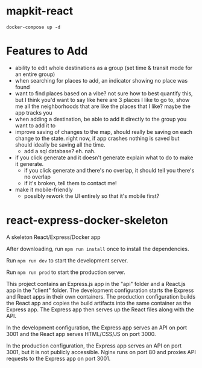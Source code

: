 # mapkit-react

```
docker-compose up -d
```

# Features to Add

- ability to edit whole destinations as a group (set time & transit mode for an entire group)
- when searching for places to add, an indicator showing no place was found
- want to find places based on a vibe? not sure how to best quantify this, but I think you'd want to say like here are 3 places I like to go to, show me all the neighborhoods that are like the places that I like? maybe the app tracks you
- when adding a destination, be able to add it directly to the group you want to add it to
- improve saving of changes to the map, should really be saving on each change to the state. right now, if app crashes nothing is saved but should ideally be saving all the time.
    - add a sql database? eh. nah. 
- if you click generate and it doesn't generate explain what to do to make it generate.
    - if you click generate and there's no overlap, it should tell you there's no overlap
    - if it's broken, tell them to contact me!
- make it mobile-friendly
    - possibly rework the UI entirely so that it's mobile first? 


# react-express-docker-skeleton
A skeleton React/Express/Docker app

After downloading, run `npm run install` once to install the dependencies.

Run `npm run dev` to start the development server.

Run `npm run prod` to start the production server.

This project contains an Express.js app in the "api" folder and a React.js app in the "client" folder. The development configuration starts the Express and React apps in their own containers. The production configuration builds the React app and copies the build artifacts into the same container as the Express app. The Express app then serves up the React files along with the API.   

In the development configuration, the Express app serves an API on port 3001 and the React app serves HTML/CSS/JS on port 3000. 

In the production configuration, the Express app serves an API on port 3001, but it is not publicly accessible. Nginx runs on port 80 and proxies API requests to the Express app on port 3001.

